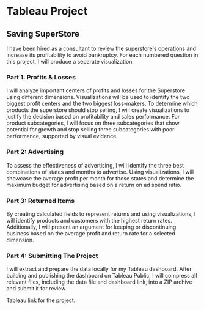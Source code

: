 # Tableau Project
## Saving SuperStore

I have been hired as a consultant to review the superstore's operations and increase its profitability to avoid bankruptcy. For each numbered question in this project, I will produce a separate visualization.


### Part 1: Profits & Losses

I will analyze important centers of profits and losses for the Superstore using different dimensions. Visualizations will be used to identify the two biggest profit centers and the two biggest loss-makers.
To determine which products the superstore should stop selling, I will create visualizations to justify the decision based on profitability and sales performance.
For product subcategories, I will focus on three subcategories that show potential for growth and stop selling three subcategories with poor performance, supported by visual evidence.


### Part 2: Advertising

To assess the effectiveness of advertising, I will identify the three best combinations of states and months to advertise. Using visualizations, I will showcase the average profit per month for those states and determine the maximum budget for advertising based on a return on ad spend ratio.


### Part 3: Returned Items

By creating calculated fields to represent returns and using visualizations, I will identify products and customers with the highest return rates. Additionally, I will present an argument for keeping or discontinuing business based on the average profit and return rate for a selected dimension.


### Part 4: Submitting The Project

I will extract and prepare the data locally for my Tableau dashboard. After building and publishing the dashboard on Tableau Public, I will compress all relevant files, including the data file and dashboard link, into a ZIP archive and submit it for review.


Tableau [link](https://public.tableau.com/app/profile/norbert7856/viz/N_Huszti-Sprint3TableauProject/Part1_1ShipmodeSegment) for the project.

